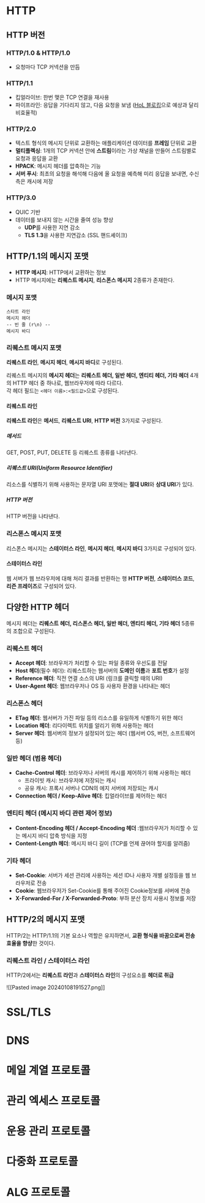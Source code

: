 # HTTP
## HTTP 버전
### HTTP/1.0 & HTTP/1.0
- 요청마다 TCP 커넥션을 만듬  

### HTTP/1.1
- 킵얼라이브: 한번 맺은 TCP 연결을 재사용
- 파이프라인: 응답을 기다리지 않고, 다음 요청을 보냄 ([HoL 블로킹](https://namu.wiki/w/HTTP/2#s-3.1)으로 예상과 달리 비효율적)  

### HTTP/2.0
- 텍스트 형식의 메시지 단위로 교환하는 애플리케이션 데이터를 **프레임** 단위로 교환
- **멀티플렉싱**: 1개의 TCP 커넥션 안에 **스트림**이라는 가상 채널을 만들어 스트림별로 요청과 응답을 교환
- **HPACK**: 메시지 헤더를 압축하는 기능
- **서버 푸시**: 최초의 요청을 해석해 다음에 올 요청을 예측해 미리 응답을 보내면, 수신측은 캐시에 저장  

### HTTP/3.0
- QUIC 기반
- 데이터를 보내지 않는 시간을 줄여 성능 향상
	- **UDP**를 사용한 지연 감소
	- **TLS 1.3**을 사용한 지연감소 (SSL 핸드셰이크)  


## HTTP/1.1의 메시지 포맷
- **HTTP 메시지**: HTTP에서 교환하는 정보
- HTTP 메시지에는 **리퀘스트 메시지**, **리스폰스 메시지** 2종류가 존재한다. 
### 메시지 포맷
	스타트 라인
	메시지 헤더
	-- 빈 줄 (r\n) --
	메시지 바디

### 리퀘스트 메시지 포맷
**리퀘스트 라인**, **메시지 헤더**, **메시지 바디**로 구성된다.

리퀘스트 메시지의 **메시지 헤더**는 **리퀘스트 헤더, 일반 헤더, 엔티티 헤더, 기타 헤더** 4개의 HTTP 헤더 중 하나로, 웹브라우저에 따라 다르다.   
각 헤더 필드는 `<헤더 이름>:<필드값>`으로 구성된다.

#### 리퀘스트 라인
**리퀘스트 라인**은 **메서드**, **리퀘스트 URI**, **HTTP 버전** 3가지로 구성된다.
##### 메서드
GET, POST, PUT, DELETE 등 리퀘스트 종류를 나타낸다.
##### 리퀘스트 URI(Uniform Resource Identifier)
리소스를 식별하기 위해 사용하는 문자열
URI 포맷에는 **절대 URI**와 **상대 URI**가 있다.
##### HTTP 버전
HTTP 버전을 나타낸다.

### 리스폰스 메시지 포맷
리스폰스 메시지는 **스테이터스 라인**, **메시지 헤더**, **메시지 바디** 3가지로 구성되어 있다.
#### 스테이터스 라인
웹 서버가 웹 브라우저에 대해 처리 결과를 반환하는 행
**HTTP 버전**, **스테이터스 코드**, **리즌 프레이즈**로 구성되어 있다.



## 다양한 HTTP 헤더
메시지 헤더는 **리퀘스트 헤더, 리스폰스 헤더, 일반 헤더, 엔티티 헤더, 기타 헤더** 5종류의 조합으로 구성된다.
### 리퀘스트 헤더
- **Accept 헤더**: 브라우저가 처리할 수 있는 파일 종류와 우선도를 전달
- **Host 헤더**(필수 헤더): 리퀘스트하는 웹서버의 **도메인 이름**과 **포트 번호**가 설정
- **Reference 헤더**: 직전 연결 소스의 URI (링크를 클릭할 때의 URI)
- **User-Agent 헤더**: 웹브라우저나 OS 등 사용자 환경을 나타내는 헤더
### 리스폰스 헤더
- **ETag 헤더**: 웹서버가 가진 파일 등의 리소스를 유일하게 식별하기 위한 헤더
- **Location 헤더**: 리다이렉트 위치를 알리기 위해 사용하는 헤더
- **Server 헤더**: 웹서버의 정보가 설정되어 있는 헤더 (웹서버 OS, 버전, 소프트웨어 등)
### 일반 헤더 (범용 헤더)
- **Cache-Control 헤더**: 브라우저나 서버의 캐시를 제어하기 위해 사용하는 헤더
	- 프라이빗 캐시: 브라우저에 저장되는 캐시
	- 공유 캐시: 프록시 서버나 CDN의 에지 서버에 저장되는 캐시
- **Connection 헤더 / Keep-Alive 헤더**: 킵얼라이브를 제어하는 헤더
### 엔티티 헤더 (메시지 바디 관련 제어 정보)
- **Content-Encoding 헤더 / Accept-Encoding 헤더**
	  :웹브라우저가 처리할 수 있는 메시지 바디 압축 방식을 지정
- **Content-Length 헤더**: 메시지 바디 길이 (TCP를 언제 끊어야 할지를 알려줌)
### 기타 헤더
- **Set-Cookie**: 서버가 세션 관리에 사용하는 세션 ID나 사용자 개별 설정등을 웹 브라우저로 전송
- **Cookie**: 웹브라우저가 Set-Cookie를 통해 주어진 Cookie정보를 서버에 전송
- **X-Forwarded-For / X-Forwarded-Proto**: 부하 분산 장치 사용시 정보를 저장


## HTTP/2의 메시지 포맷
HTTP/2는 HTTP/1.1의 기본 요소나 역할은 유지하면서, **교환 형식을 바꿈으로써 전송 효율을 향샹**한 것이다.
### 리퀘스트 라인 / 스테이터스 라인
HTTP/2에서는 **리퀘스트 라인**과 **스테이터스 라인**의 구성요소를 **헤더로 취급**

![[Pasted image 20240108191527.png]]


# SSL/TLS
# DNS
# 메일 계열 프로토콜
# 관리 엑세스 프로토콜
# 운용 관리 프로토콜
# 다중화 프로토콜
# ALG 프로토콜
